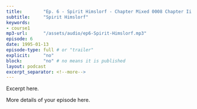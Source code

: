 ```yaml
---
title:        "Ep. 6 - Spirit Himslorf - Chapter Mixed 0008 Chapter Ii The Names Of The Holy Spirit He Is Humble An"
subtitle:     "Spirit Himslorf"
keywords:
- course1
mp3-url:      "/assets/audio/ep6-Spirit-Himslorf.mp3"
episode: 6
date: 1995-01-13
episode-type: full # or "trailer"
explicit:     "no"
block:        "no" # no means it is published
layout: podcast
excerpt_separator: <!--more-->
---
```

Excerpt here.
<!--more-->

More details of your episode here.
